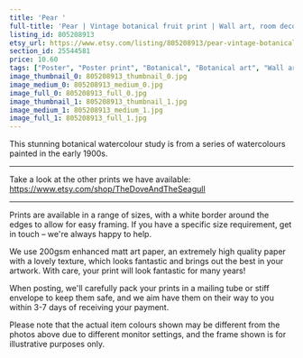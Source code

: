 ```yaml
---
title: 'Pear '
full-title: 'Pear | Vintage botanical fruit print | Wall art, room decor, vintage print, watercolour'
listing_id: 805208913
etsy_url: https://www.etsy.com/listing/805208913/pear-vintage-botanical-fruit-print-wall?utm_source=site&utm_medium=api&utm_campaign=api
section_id: 25544581
price: 10.60
tags: ["Poster", "Poster print", "Botanical", "Botanical art", "Wall art", "Botanical poster", "Photograph", "Vintage", "Plant", "Watercolour", "Apple", "Fruit", "High quality print"]
image_thumbnail_0: 805208913_thumbnail_0.jpg
image_medium_0: 805208913_medium_0.jpg
image_full_0: 805208913_full_0.jpg
image_thumbnail_1: 805208913_thumbnail_1.jpg
image_medium_1: 805208913_medium_1.jpg
image_full_1: 805208913_full_1.jpg
---
```

This stunning botanical watercolour study is from a series of watercolours painted in the early 1900s.

---

Take a look at the other prints we have available:
https://www.etsy.com/shop/TheDoveAndTheSeagull

----

Prints are available in a range of sizes, with a white border around the edges to allow for easy framing. If you have a specific size requirement, get in touch – we&#39;re always happy to help.

We use 200gsm enhanced matt art paper, an extremely high quality paper with a lovely texture, which looks fantastic and brings out the best in your artwork. With care, your print will look fantastic for many years!

When posting, we&#39;ll carefully pack your prints in a mailing tube or stiff envelope to keep them safe, and we aim have them on their way to you within 3-7 days of receiving your payment.

Please note that the actual item colours shown may be different from the photos above due to different monitor settings, and the frame shown is for illustrative purposes only.
